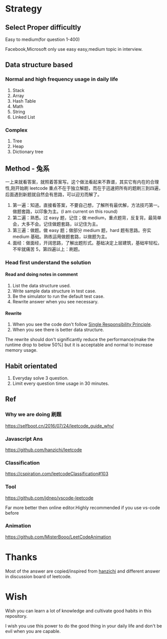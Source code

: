# Strategy

## Select Proper difficultly

Easy to medium(for question 1-400)

Facebook,Microsoft only use easy easy,medium topic in interview.

## Data structure based

### Normal and high frequency usage in daily life

1. Stack
2. Array
3. Hash Table
4. Math
5. String
6. Linked List

### Complex

1. Tree
2. Heap
3. Dictionary tree

## Method - 兔系

一上来就看答案，就照着答案写。这个做法看起来不靠谱，其实它有内在的合理性,刚开始刷 leetcode 重点不在于独立解题，而在于迅速把所有的题刷三到四遍，后面遇到新题就自然会有思路，可以迎刃而解了。

1. 第一遍：知道。直接看答案，不要自己想，了解所有最优解，方法技巧第一。做题套路，以印象为主。(I am current on this round)
2. 第二遍：熟悉。过 easy 题，记住；做 medium，重点题背，反复背。最简单会，大多不会。记住做题套路，以记住为主。
3. 第三遍：做题。做 easy 题；做部分 medium 题，hard 题有思路。夯实 medium 基础。熟练运用做题套路，以做题为主。
4. 面经：做面经，开阔思路，了解出题形式。基础决定上层建筑，基础牢轻松，不牢就痛苦 5，第四遍以上：刷题。

### Head first understand the solution

#### Read and doing notes in comment

1. List the data structure used.
2. Write sample data structure in test case.
3. Be the simulator to run the default test case.
4. Rewrite answer when you see necessary.

#### Rewrite

1. When you see the code don't follow [Single Responsibility Principle](https://en.wikipedia.org/wiki/Single_responsibility_principle).
2. When you see there is better data structure.

The rewrite should don't significantly reduce the performance(make the runtime drop to below 50%) but it is acceptable and normal to increase memory usage.

## Habit orientated

1. Everyday solve 3 question.
2. Limit every question time usage in 30 minutes.

## Ref

### Why we are doing 刷题

https://selfboot.cn/2016/07/24/leetcode_guide_why/

### Javascript Ans

https://github.com/hanzichi/leetcode

### Classification

https://cspiration.com/leetcodeClassification#103

### Tool

https://github.com/jdneo/vscode-leetcode

Far more better then online editor.Highly recommended if you use vs-code before

### Animation

https://github.com/MisterBooo/LeetCodeAnimation

# Thanks

Most of the answer are copied/inspired from [hanzichi](https://github.com/hanzichi/leetcode) and different answer in discussion board of leetcode.

# Wish

Wish you can learn a lot of knowledge and cultivate good habits in this repository.

I wish you use this power to do the good thing in your daily life and don't be evil when you are capable.
